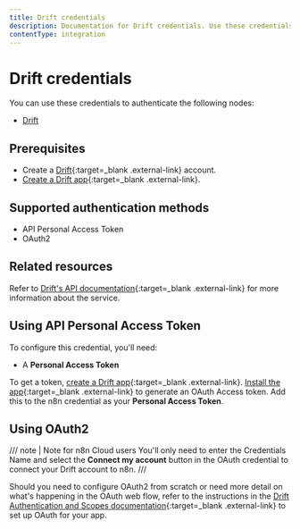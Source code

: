 ```yaml
---
title: Drift credentials
description: Documentation for Drift credentials. Use these credentials to authenticate Drift in n8n, a workflow automation platform.
contentType: integration
---
```


# Drift credentials

You can use these credentials to authenticate the following nodes:

- [Drift](/integrations/builtin/app-nodes/n8n-nodes-base.drift/)

## Prerequisites

- Create a [Drift](https://www.drift.com/){:target=_blank .external-link} account.
- [Create a Drift app](https://devdocs.drift.com/docs/quick-start#3-install-it-to-your-drift-account-){:target=_blank .external-link}.

## Supported authentication methods

- API Personal Access Token
- OAuth2

## Related resources

Refer to [Drift's API documentation](https://devdocs.drift.com/docs/using-drift-apis){:target=_blank .external-link} for more information about the service.

## Using API Personal Access Token

To configure this credential, you'll need:

- A **Personal Access Token**

To get a token, [create a Drift app](https://devdocs.drift.com/docs/quick-start#3-install-it-to-your-drift-account-){:target=_blank .external-link}. [Install the app](https://devdocs.drift.com/docs/quick-start#3-install-it-to-your-drift-account-){:target=_blank .external-link} to generate an OAuth Access token. Add this to the n8n credential as your **Personal Access Token**.

## Using OAuth2

/// note | Note for n8n Cloud users
You'll only need to enter the Credentials Name and select the **Connect my account** button in the OAuth credential to connect your Drift account to n8n.
///

Should you need to configure OAuth2 from scratch or need more detail on what's happening in the OAuth web flow, refer to the instructions in the [Drift Authentication and Scopes documentation](https://devdocs.drift.com/docs/authentication-and-scopes){:target=_blank .external-link} to set up OAuth for your app.
